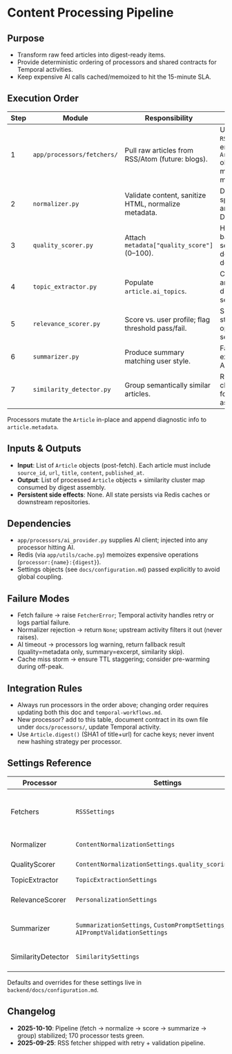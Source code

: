 # Content Processing Pipeline

## Purpose

- Transform raw feed articles into digest-ready items.
- Provide deterministic ordering of processors and shared contracts for Temporal activities.
- Keep expensive AI calls cached/memoized to hit the 15-minute SLA.

## Execution Order

| Step | Module | Responsibility | Notes |
| --- | --- | --- | --- |
| 1 | `app/processors/fetchers/` | Pull raw articles from RSS/Atom (future: blogs). | Uses `RSSFetcher`; emits `Article` objects with minimal metadata. |
| 2 | `normalizer.py` | Validate content, sanitize HTML, normalize metadata. | Drops spam/invalid articles; no DB writes. |
| 3 | `quality_scorer.py` | Attach `metadata["quality_score"]` (0–100). | Hybrid rule-based + AI; see dedicated doc. |
| 4 | `topic_extractor.py` | Populate `article.ai_topics`. | Cached by article digest + settings. |
| 5 | `relevance_scorer.py` | Score vs. user profile; flag threshold pass/fail. | Semantic step optional via settings. |
| 6 | `summarizer.py` | Produce summary matching user style. | Falls back to excerpt on AI failure. |
| 7 | `similarity_detector.py` | Group semantically similar articles. | Returns cluster ids for digest assembly. |

Processors mutate the `Article` in-place and append diagnostic info to `article.metadata`.

## Inputs & Outputs

- **Input**: List of `Article` objects (post-fetch). Each article must include `source_id`, `url`, `title`, `content`, `published_at`.
- **Output**: List of processed `Article` objects + similarity cluster map consumed by digest assembly.
- **Persistent side effects**: None. All state persists via Redis caches or downstream repositories.

## Dependencies

- `app/processors/ai_provider.py` supplies AI client; injected into any processor hitting AI.
- Redis (via `app/utils/cache.py`) memoizes expensive operations (`processor:{name}:{digest}`).
- Settings objects (see `docs/configuration.md`) passed explicitly to avoid global coupling.

## Failure Modes

- Fetch failure → raise `FetcherError`; Temporal activity handles retry or logs partial failure.
- Normalizer rejection → return `None`; upstream activity filters it out (never raises).
- AI timeout → processors log warning, return fallback result (quality=metadata only, summary=excerpt, similarity skip).
- Cache miss storm → ensure TTL staggering; consider pre-warming during off-peak.

## Integration Rules

- Always run processors in the order above; changing order requires updating both this doc and `temporal-workflows.md`.
- New processor? add to this table, document contract in its own file under `docs/processors/`, update Temporal activity.
- Use `Article.digest()` (SHA1 of title+url) for cache keys; never invent new hashing strategy per processor.

## Settings Reference

| Processor | Settings | Key Fields |
| --- | --- | --- |
| Fetchers | `RSSSettings` | `fetch_timeout`, `max_retries`, `retry_delay`, `max_articles_per_feed`, `user_agent`. |
| Normalizer | `ContentNormalizationSettings` | Length bounds, spam toggle, tag limits. |
| QualityScorer | `ContentNormalizationSettings.quality_scoring_enabled` | Enables AI quality pass. |
| TopicExtractor | `TopicExtractionSettings` | `max_topics`. |
| RelevanceScorer | `PersonalizationSettings` | Weights, thresholds, semantic toggle, cache ttl. |
| Summarizer | `SummarizationSettings`, `CustomPromptSettings`, `AIPromptValidationSettings` | Summary length, content truncation, prompt bounds. |
| SimilarityDetector | `SimilaritySettings` | `threshold`, `cache_ttl_minutes`, `batch_size`. |

Defaults and overrides for these settings live in `backend/docs/configuration.md`.

## Changelog

- **2025-10-10**: Pipeline (fetch → normalize → score → summarize → group) stabilized; 170 processor tests green.
- **2025-09-25**: RSS fetcher shipped with retry + validation pipeline.

